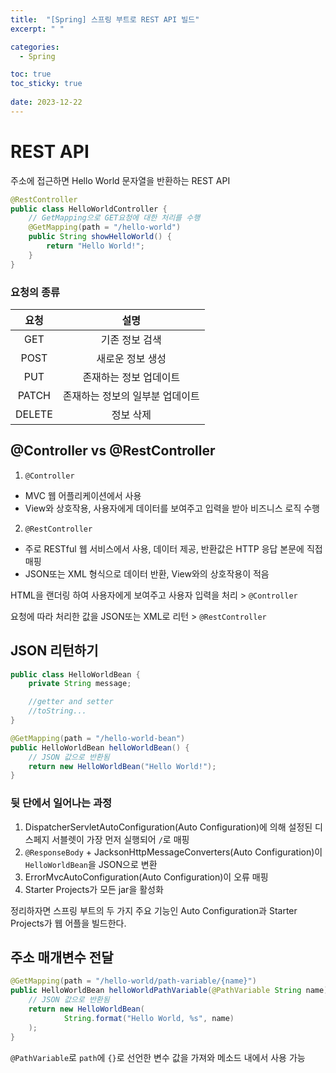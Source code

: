 ```yaml
---
title:  "[Spring] 스프링 부트로 REST API 빌드"
excerpt: " "

categories:
  - Spring

toc: true
toc_sticky: true
 
date: 2023-12-22
---
```


# REST API

주소에 접근하면 Hello World 문자열을 반환하는 REST API

```java
@RestController
public class HelloWorldController {
    // GetMapping으로 GET요청에 대한 처리를 수행
    @GetMapping(path = "/hello-world")
    public String showHelloWorld() {
        return "Hello World!";
    }
}
```

### 요청의 종류

|요청|설명|
|:---:|:---:|
GET|기존 정보 검색
POST|새로운 정보 생성
PUT|존재하는 정보 업데이트
PATCH|존재하는 정보의 일부분 업데이트
DELETE|정보 삭제

## @Controller vs @RestController

1. `@Controller`

- MVC 웹 어플리케이션에서 사용
- View와 상호작용, 사용자에게 데이터를 보여주고 입력을 받아 비즈니스 로직 수행

2. `@RestController`

- 주로 RESTful 웹 서비스에서 사용, 데이터 제공, 반환값은 HTTP 응답 본문에 직접 매핑
- JSON또는 XML 형식으로 데이터 반환, View와의 상호작용이 적음

HTML을 랜더링 하여 사용자에게 보여주고 사용자 입력을 처리 > `@Controller`

요청에 따라 처리한 값을 JSON또는 XML로 리턴 > `@RestController`

## JSON 리턴하기

```java
public class HelloWorldBean {
    private String message;

    //getter and setter
    //toString...
}
```

```java
@GetMapping(path = "/hello-world-bean")
public HelloWorldBean helloWorldBean() {
    // JSON 값으로 반환됨
    return new HelloWorldBean("Hello World!");
}
```

### 뒷 단에서 일어나는 과정

1. DispatcherServletAutoConfiguration(Auto Configuration)에 의해 설정된 디스페지 서블렛이 가장 먼저 실행되어 `/`로 매핑
2. `@ResponseBody` + JacksonHttpMessageConverters(Auto Configuration)이 `HelloWorldBean`을 JSON으로 변환
3. ErrorMvcAutoConfiguration(Auto Configuration)이 오류 매핑
4. Starter Projects가 모든 jar을 활성화

정리하자면 스프링 부트의 두 가지 주요 기능인 Auto Configuration과 Starter Projects가 웹 어플을 빌드한다.

## 주소 매개변수 전달

```java
@GetMapping(path = "/hello-world/path-variable/{name}")
public HelloWorldBean helloWorldPathVariable(@PathVariable String name) {
    // JSON 값으로 반환됨
    return new HelloWorldBean(
            String.format("Hello World, %s", name)
    );
}
```

`@PathVariable`로 `path`에 `{}`로 선언한 변수 값을 가져와 메소드 내에서 사용 가능